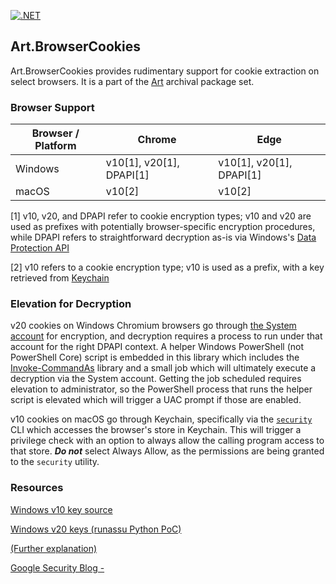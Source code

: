 ﻿[![.NET](https://github.com/collectioneering/Art/actions/workflows/dotnet.yml/badge.svg)](https://github.com/collectioneering/Art/actions/workflows/dotnet.yml)

## Art.BrowserCookies

Art.BrowserCookies provides rudimentary support for cookie extraction on select browsers. It is a part of the [Art](https://github.com/collectioneering/Art) archival package set.

### Browser Support

| Browser / Platform | Chrome                   | Edge                      |
|--------------------|--------------------------|---------------------------|
| Windows            | v10[1], v20[1], DPAPI[1] | v10[1], v20[1], DPAPI[1]  |
| macOS              | v10[2]                   | v10[2]                    |

[1] v10, v20, and DPAPI refer to cookie encryption types;
v10 and v20 are used as prefixes with potentially browser-specific encryption procedures,
while DPAPI refers to straightforward decryption as-is via Windows's [Data Protection API](https://en.wikipedia.org/wiki/Data_Protection_API)

[2] v10 refers to a cookie encryption type;
v10 is used as a prefix, with a key retrieved from
[Keychain](https://en.wikipedia.org/wiki/Keychain_(software))

### Elevation for Decryption

v20 cookies on Windows Chromium browsers go through
[the System account](https://learn.microsoft.com/en-us/windows/security/identity-protection/access-control/local-accounts#system)
for encryption, and decryption requires a process to run under that account for the right DPAPI context.
A helper Windows PowerShell (not PowerShell Core) script is embedded in this library which includes
the [Invoke-CommandAs](https://github.com/mkellerman/Invoke-CommandAs) library and a small job which will
ultimately execute a decryption via the System account. Getting the job scheduled requires elevation to administrator, so the
PowerShell process that runs the helper script is elevated which will trigger a UAC prompt if those are enabled.

v10 cookies on macOS go through Keychain, specifically via the [`security`](https://www.unix.com/man-page/osx/1/security/)
CLI which accesses the browser's store in Keychain. This will trigger a privilege check with an option to
always allow the calling program access to that store. ***Do not*** select Always Allow, as the permissions are being granted to the `security` utility.

### Resources

[Windows v10 key source](https://chromium.googlesource.com/chromium/src/+/refs/heads/main/components/os_crypt/sync/os_crypt_win.cc)

[Windows v20 keys (runassu Python PoC)](https://github.com/runassu/chrome_v20_decryption)

[(Further explanation)](https://stackoverflow.com/a/79216440)

[Google Security Blog - ]()
